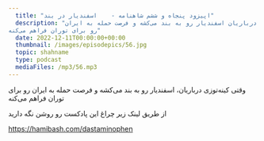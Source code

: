 ```yaml
---
  title: "اپیزود پنجاه و ششم شاهنامه -    اسفندیار در بند"
  description: "وقتی کینه توزی درباریان اسفندیار رو به بند می‌کشه و فرصت حمله به ایران
رو برای توران فراهم می‌کنه" 
  date: 2022-12-11T00:00:00+00:00
  thumbnail: /images/episodepics/56.jpg
  topic: shahname
  type: podcast
  mediaFiles: /mp3/56.mp3
---
```

وقتی کینه‌توزی درباریان، اسفندیار رو به بند می‌کشه و فرصت حمله به ایران رو برای توران فراهم می‌کنه


از طریق لینک زیر چراغ این پادکست رو روشن نگه دارید

https://hamibash.com/dastaminophen